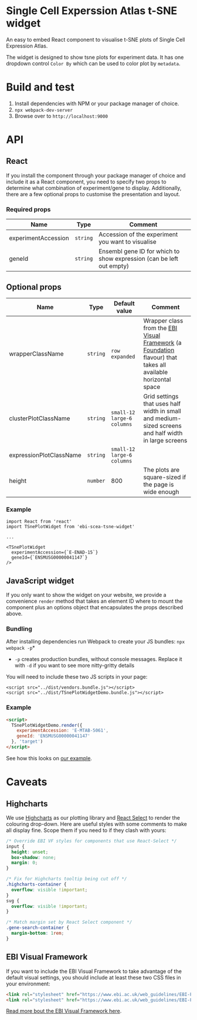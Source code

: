 # Single Cell Experssion Atlas t-SNE widget
An easy to embed React component to visualise t-SNE plots of Single Cell Expression Atlas.

The widget is designed to show tsne plots for experiment data. It has one dropdown control `Color By` which can be used to color plot by `metadata`.

# Build and test
1. Install dependencies with NPM or your package manager of choice.
2. `npx webpack-dev-server`
3. Browse over to `http://localhost:9000`


# API
## React
If you install the component through your package manager of choice and include it as a React component, you need to
specify two props to determine what combination of experiment/gene to display. Additionally, there are a few optional
props to customise the presentation and layout.

### Required props
|         Name        |   Type   |                             Comment                                  |
| ------------------- | -------- | -------------------------------------------------------------------- |
| experimentAccession | `string` | Accession of the experiment you want to visualise                    |
| geneId              | `string` | Ensembl gene ID for which to show expression (can be left out empty) |

## Optional props
|           Name          |   Type   |         Default value      | Comment |
| ----------------------- | -------- | -------------------------- | ------- |
| wrapperClassName        | `string` | `row expanded`             | Wrapper class from the [EBI Visual Framework](https://github.com/ebiwd/EBI-Framework) (a [Foundation](https://foundation.zurb.com/sites.html) flavour) that takes all available horizontal space |
| clusterPlotClassName    | `string` | `small-12 large-6 columns` | Grid settings that uses half width in small and medium-sized screens and half width in large screens |
| expressionPlotClassName | `string` | `small-12 large-6 columns` | |
| height                  | `number` | 800                        | The plots are square-sized if the page is wide enough |

### Example
```react
import React from 'react'
import TSnePlotWidget from 'ebi-scea-tsne-widget'

...

<TSnePlotWidget
  experimentAccession={`E-ENAD-15`}
  geneId={`ENSMUSG00000041147`}
/>  
```


## JavaScript widget
If you only want to show the widget on your website, we provide a convenience `render` method that takes an element ID
where to mount the component plus an options object that encapsulates the props described above.

### Bundling
After installing dependencies run Webpack to create your JS bundles: `npx webpack -p`*

* `-p` creates production bundles, without console messages. Replace it with `-d` if you want to see more nitty-gritty
  details

You will need to include these two JS scripts in your page:
```
<script src="../dist/vendors.bundle.js"></script>
<script src="../dist/TSnePlotWidgetDemo.bundle.js"></script>
```

### Example
```html
<script>
  TSnePlotWidgetDemo.render({
    experimentAccession: 'E-MTAB-5061',
    geneId: 'ENSMUSG00000041147'
  }, 'target')
</script>
```

See how this looks on
[our example](`https://github.com/ebi-gene-expression-group/scxa-tsne-widget/blob/master/html/index.html`).

# Caveats
## Highcharts
We use [Highcharts](https://www.highcharts.com/) as our plotting library and
[React Select](https://react-select.com/home) to render the colouring drop-down. Here are useful styles with some
comments to make all display fine. Scope them if you need to if they clash with yours:
```css
/* Override EBI VF styles for components that use React-Select */
input {
  height: unset;
  box-shadow: none;
  margin: 0;
}

/* Fix for Highcharts tooltip being cut off */
.highcharts-container {
  overflow: visible !important;
}
svg {
  overflow: visible !important;
}

/* Match margin set by React Select component */
.gene-search-container {
  margin-bottom: 1rem;
}
```

## EBI Visual Framework
If you want to include the EBI Visual Framework to take advantage of the default visual settings, you should include at
least these two CSS files in your environment:
```html
<link rel="stylesheet" href="https://www.ebi.ac.uk/web_guidelines/EBI-Framework/v1.2/libraries/foundation-6/css/foundation.css" type="text/css" media="all" />
<link rel="stylesheet" href="https://www.ebi.ac.uk/web_guidelines/EBI-Framework/v1.2/css/ebi-global.css" type="text/css" media="all" />
```

[Read more bout the EBI Visual Framework here](https://www.ebi.ac.uk/style-lab/).
